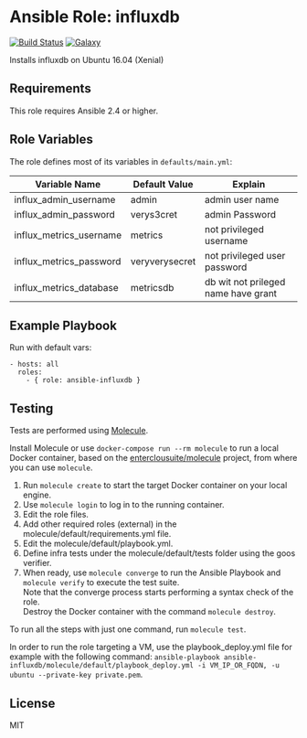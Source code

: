 Ansible Role: influxdb 
======================================

[![Build Status](https://travis-ci.org/entercloudsuite/ansible-influxdb.svg?branch=master)](https://travis-ci.org/entercloudsuite/ansible-influxdb)
[![Galaxy](https://img.shields.io/badge/galaxy-entercloudsuite.influxdb-blue.svg?style=flat-square)](https://galaxy.ansible.com/entercloudsuite/influxdb)  

Installs influxdb on Ubuntu 16.04 (Xenial)

## Requirements

This role requires Ansible 2.4 or higher.

## Role Variables

The role defines most of its variables in `defaults/main.yml`:

|Variable Name| Default Value| Explain|
|---| ---| --- |
|influx_admin_username| admin| admin user name |
|influx_admin_password| verys3cret| admin Password |
|influx_metrics_username| metrics| not privileged username |
|influx_metrics_password| veryverysecret| not privileged user password |
|influx_metrics_database| metricsdb| db wit not prileged name have grant |




## Example Playbook

Run with default vars:

    - hosts: all
      roles:
        - { role: ansible-influxdb }

## Testing

Tests are performed using [Molecule](http://molecule.readthedocs.org/en/latest/).

Install Molecule or use `docker-compose run --rm molecule` to run a local Docker container, based on the [enterclousuite/molecule](https://hub.docker.com/r/fminzoni/molecule/) project, from where you can use `molecule`.

1. Run `molecule create` to start the target Docker container on your local engine.  
2. Use `molecule login` to log in to the running container.  
3. Edit the role files.  
4. Add other required roles (external) in the molecule/default/requirements.yml file.  
5. Edit the molecule/default/playbook.yml.  
6. Define infra tests under the molecule/default/tests folder using the goos verifier.  
7. When ready, use `molecule converge` to run the Ansible Playbook and `molecule verify` to execute the test suite.  
Note that the converge process starts performing a syntax check of the role.  
Destroy the Docker container with the command `molecule destroy`.   

To run all the steps with just one command, run `molecule test`. 

In order to run the role targeting a VM, use the playbook_deploy.yml file for example with the following command: `ansible-playbook ansible-influxdb/molecule/default/playbook_deploy.yml -i VM_IP_OR_FQDN, -u ubuntu --private-key private.pem`.  

## License

MIT
